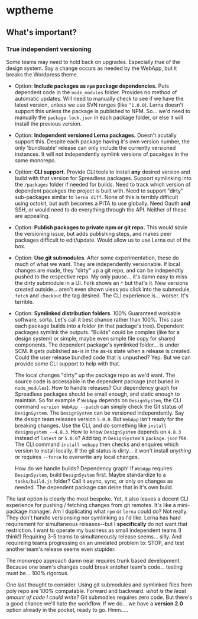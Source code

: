 # wptheme


## What's important?

### True independent versioning

Some teams may need to hold back on upgrades. Especially true of the design 
system. Say a change occurs as needed by the WebApp, but it breaks the 
Wordpress theme. 

- Option: **Include packages as `npm` package dependencies.** Puts dependent
  code in the `node_modules` folder. Provides no method of automatic updates. 
  Will need to manually check to see if we have the latest version, unless we
  use SVN ranges (like `^1.0.0`). Lerna doesn't support this unless the package
  is published to NPM. So... we'd need to manually the `package-lock.json` 
  in each package folder, or else it will install the previous version.
- Option: **Independent versioned Lerna packages.** Doesn't acutally support this.
  Despite each package having it's own version number, the only 'bundleable' release
  can only include the currently versioned instances. It will not independently 
  symlink versions of pacakges in the same monorepo. 
- Option: **CLI support.** Provide CLI tools to install **any** desired version
  and build with that version for Spreadless packages. Support symlinking 
  into the `/packages` folder if needed for builds. Need to track which version
  of dependent pacakges the project is built with. Need to support "dirty" 
  sub-packages similar to `lerna diff`. None of this is terribly difficult using
  octokit, but auth becomes a PITA to use globally. Need Oauth **and** SSH, or
  would need to do everything through the API. Neither of these are appealing. 
- Option: **Publish packages to private npm or git repo.** This would sovle the
  versioning issue, but adds publishing steps, and makes peer packages difficult
  to edit/update. Would allow us to use Lerna out of the box. 
- Option: **Use git submodules**. After some experimentation, these do much of 
  what we want. They are independently versionable. If local changes are made,
  they "dirty" up a git repo, and can be independtly pushed to the respective
  repo. My only pause... it's damn easy to miss the dirty submodule in a UI. 
  Fork shows an `*` but that's it. New versions created outside... aren't even
  shown uless you click into the submodule, `fetch` and `checkout` the tag
  desired. The CLI experience is... worser. It's terrible. 
- Option: **Symlinked distribution folders**. 100% Guaranteed workable software, 
  sorta. Let's call it best chance rather than 100%. This case each package
  builds into a folder (in that package's tree). Dependent packages symlink 
  the outputs. "Builds" could be complex (like for a design system) or simple,
  maybe even simple file copy for shared components. The dependent package's
  symlinked folder... is under SCM. It gets published as-is in the as-is state
  when a release is created. Could the user release bundled code that is unpushed?
  Yep. But we can provide some CLI support to help with that. 

  The local changes "dirty" up the package repo as we'd want. The source code is accessable in the
  dependent package (not buried in `node_modules`). How to handle releases? 
  Our dependency graph for Spreadless packages should be small enough, and static
  enough to maintain. So for example if `WebApp` depends on `DesignSystem`, 
  the CLI command `version WebApp --patch` can simply check the Git status
  of `DesignSystem`. The `DesignSystem` can be versioned independently. Say
  the design team releases version `5.0.0`. But `WebApp` isn't ready for the 
  breaking changes. Use the CLI, and do something like 
  `install designsystem --4.8.3`. How to know `DesignSystem` depends on `4.8.3`
  instead of `latest` or `5.0.0`? Add tag in `DesignSystem`'s `package.json` 
  file. The CLI command `install webapp` then checks and enquires which version
  to install locally. If the git status is dirty... it won't install 
  *anything* or requires `--force` to overwrite any local changes. 
  
  How do we handle builds? Dependency graph! If `WebApp` requires `DesignSystem`, 
  build `DesignSystem` first. Maybe standardize to a `tasks/build.js` folder?
  Call it async, sync, or only on changes as needed. The dependent package can
  deine that in it's own build. 

The last option is clearly the most bespoke. Yet, it also leaves a decent CLI
experience for pushing / fetching changes from git remotes. It's like a 
mini-package manager. Am I duplicating what `npm` or `lerna` could do? Not 
really. They don't handle versionsing nor symlinking as I'd like. Lerna has
hard requirement for simultaneous releases--but I **specifically** do not want 
that restriction. I want to operate my business as small independent teams 
(I think!) Requiring 3-5 teams to simultaneously release seems... silly. And 
requireing teams progressing on an unrelated problem to: STOP, and test another
team's release seems even stupider. 

The monorepo approach damn near requires trunk based development. Because one 
team's changes could break antoher team's code... testing must be... 100% 
rigorous. 

One last thought to consider. Using git submodules and symlinked files from 
poly repo are 100% compatable. Forward and backward. *what is the least 
amount of code I could write?* Git submodles requires zero code. But there's
a good chance we'll hate the workflow. If we do... we have a **version 2.0**
option already in the pocket, ready to go. Hmm.....
